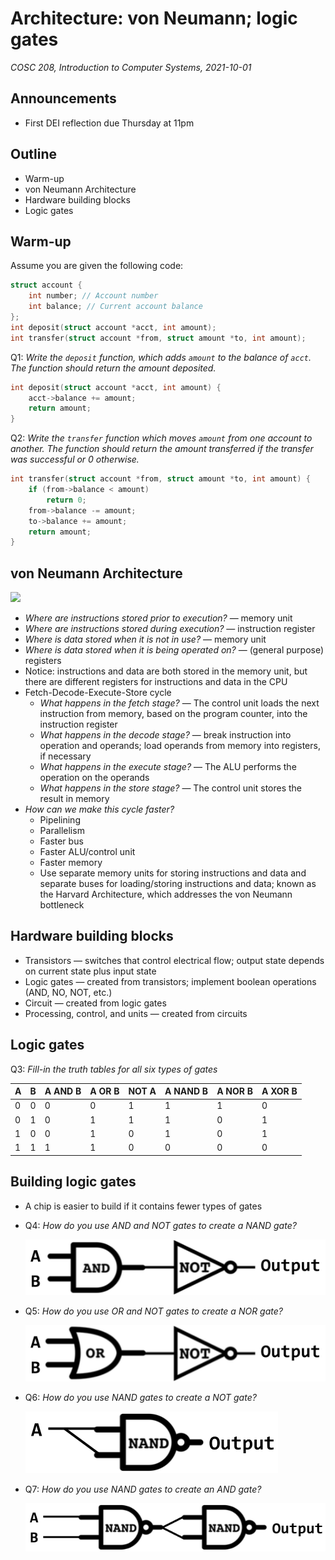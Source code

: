 # Architecture: von Neumann; logic gates
_COSC 208, Introduction to Computer Systems, 2021-10-01_

## Announcements
* First DEI reflection due Thursday at 11pm 

## Outline
* Warm-up
* von Neumann Architecture
* Hardware building blocks
* Logic gates

## Warm-up
Assume you are given the following code:
```C
struct account {
    int number; // Account number
    int balance; // Current account balance
};
int deposit(struct account *acct, int amount);
int transfer(struct account *from, struct amount *to, int amount);
```

Q1: _Write the `deposit` function, which adds `amount` to the balance of `acct`. The function should return the amount deposited._
```C
int deposit(struct account *acct, int amount) {
    acct->balance += amount;
    return amount;
} 
```

Q2: _Write the `transfer` function which moves `amount` from one account to another. The function should return the amount transferred if the transfer was successful or 0 otherwise._
```C
int transfer(struct account *from, struct amount *to, int amount) {
    if (from->balance < amount)
        return 0;
    from->balance -= amount;
    to->balance += amount;
    return amount;
}
```

## von Neumann Architecture

![](https://diveintosystems.org/book/C5-Arch/_images/vonNArch.png)

* _Where are instructions stored prior to execution?_ — memory unit
* _Where are instructions stored during execution?_ — instruction register
* _Where is data stored when it is not in use?_ — memory unit
* _Where is data stored when it is being operated on?_ — (general purpose) registers
* Notice: instructions and data are both stored in the memory unit, but there are different registers for instructions and data in the CPU
* Fetch-Decode-Execute-Store cycle
    * _What happens in the fetch stage?_ — The control unit loads the next instruction from memory, based on the program counter, into the instruction register
    * _What happens in the decode stage?_ — break instruction into operation and operands; load operands from memory into registers, if necessary
    * _What happens in the execute stage?_ — The ALU performs the operation on the operands
    * _What happens in the store stage?_ — The control unit stores the result in memory
* _How can we make this cycle faster?_
    * Pipelining
    * Parallelism
    * Faster bus
    * Faster ALU/control unit
    * Faster memory
    * Use separate memory units for storing instructions and data and separate buses for loading/storing instructions and data; known as the Harvard Architecture, which addresses the von Neumann bottleneck

## Hardware building blocks
* Transistors — switches that control electrical flow; output state depends on current state plus input state
* Logic gates — created from transistors; implement boolean operations (AND, NO, NOT, etc.)
* Circuit — created from logic gates
* Processing, control, and units — created from circuits

## Logic gates
Q3: _Fill-in the truth tables for all six types of gates_

| A | B | A AND B | A OR B | NOT A | A NAND B | A NOR B | A XOR B |
| - | - | ------- | ------ | ----- | -------- | ------- | ------- |
| 0 | 0 |    0    |   0    |   1   |     1    |    1    |    0    | 
| 0 | 1 |    0    |   1    |   1   |     1    |    0    |    1    | 
| 1 | 0 |    0    |   1    |   0   |     1    |    0    |    1    | 
| 1 | 1 |    1    |   1    |   0   |     0    |    0    |    0    | 

## Building logic gates
* A chip is easier to build if it contains fewer types of gates
* Q4: _How do you use AND and NOT gates to create a NAND gate?_

    ![](../images/circuits/gate_nand.png)

* Q5: _How do you use OR and NOT gates to create a NOR gate?_

    ![](../images/circuits/gate_nor.png)

* Q6: _How do you use NAND gates to create a NOT gate?_

    ![](../images/circuits/gate_not_from_nand.png)

* Q7: _How do you use NAND gates to create an AND gate?_

    ![](../images/circuits/gate_and_from_nand.png)
